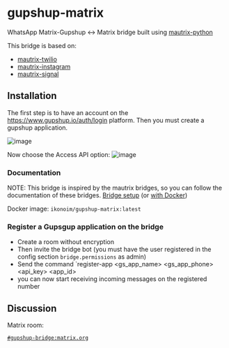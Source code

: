 # gupshup-matrix


WhatsApp Matrix-Gupshup <-> Matrix bridge built using [mautrix-python](https://github.com/mautrix/python)

This bridge is based on:

 - [mautrix-twilio](https://github.com/tulir/mautrix-twilio)
 - [mautrix-instagram](https://github.com/mautrix/instagram)
 - [mautrix-signal](https://github.com/mautrix/signal)


## Installation

The first step is to have an account on the https://www.gupshup.io/auth/login platform. Then you must create a gupshup application.

![image](https://user-images.githubusercontent.com/50601186/181797721-cd041594-3afe-444d-9804-5ec96bc53323.png)

Now choose the Access API option:
![image](https://user-images.githubusercontent.com/50601186/181797944-62cb775b-7544-49d6-9118-18c5acf61b98.png)

### Documentation

NOTE: This bridge is inspired by the mautrix bridges, so you can follow the documentation of these bridges.
[Bridge setup](https://docs.mau.fi/bridges/python/setup.html)
(or [with Docker](https://docs.mau.fi/bridges/general/docker-setup.html))

Docker image: `ikonoim/gupshup-matrix:latest`

### Register a Gupsgup application on the bridge

- Create a room without encryption
- Then invite the bridge bot (you must have the user registered in the config section `bridge.permissions` as admin)
- Send the command `register-app <gs_app_name> <gs_app_phone> <api_key> <app_id>
- you can now start receiving incoming messages on the registered number


## Discussion

Matrix room:

[`#gupshup-bridge:matrix.org`](https://matrix.to/#/#gupshup-bridge:matrix.org)
